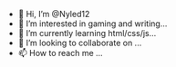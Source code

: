 - 👋 Hi, I’m @Nyled12
- 👀 I’m interested in gaming and writing...
- 🌱 I’m currently learning html/css/js...
- 💞️ I’m looking to collaborate on ...
- 📫 How to reach me ...

<!---
Nyled12/Nyled12 is a ✨ special ✨ repository because its `README.md` (this file) appears on your GitHub profile.
You can click the Preview link to take a look at your changes.
--->
